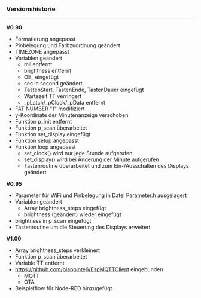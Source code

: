### Versionshistorie
***
**V0.90**
- Formatierung angepasst
- Pinbelegung und Farbzuordnung geändert
- TIMEZONE angepasst
- Variablen geändert
  - mil entfernt
  - brightness entfernt
  - OE_ eingefügt
  - sec in second geändert
  - TastenStart, TastenEnde, TastenDauer eingefügt
  - Wartezeit TT verringert
  - _pLatch/_pClock/_pData entfernt
- FAT NUMBER "1" modifiziert
- y-Koordinate der Minutenanzeige verschoben
- Funktion p_init entfernt
- Funktion p_scan überarbeitet
- Funktion set_display eingefügt
- Funktion setup angepasst
- Funktion loop angepasst
  - set_clock() wird nur jede Stunde aufgerufen
  - set_display() wird bei Änderung der Minute aufgerufen
  - Tastenroutine überarbeitet und zum Ein-/Ausschalten des Displays geändert

**V0.95**
- Parameter für WiFi und Pinbelegung in Datei Parameter.h ausgelagert
- Variablen geändert
  - Array brightness_steps eingefügt
  - brightness (geändert) wieder eingefügt
- brightness in p_scan eingefügt
- Tastenroutine um die Steuerung des Displays erweitert

**V1.00**
- Array brightness_steps verkleinert
- Funktion p_scan überarbeitet
- Variable TT entfernt
- https://github.com/plapointe6/EspMQTTClient eingebunden
  - MQTT
  - OTA
- Beispielflow für Node-RED hinzugefügt
